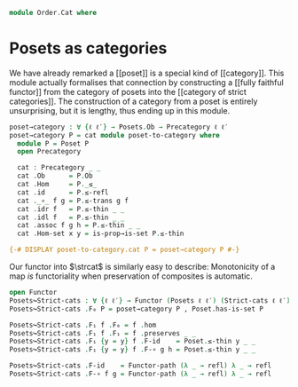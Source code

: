 <!--
```agda
open import Cat.Displayed.Univalence.Thin
open import Cat.Instances.StrictCat
open import Cat.Instances.Functor
open import Cat.Prelude

open import Order.Base

import Order.Reasoning as Poset
```
-->

```agda
module Order.Cat where
```

# Posets as categories

We have already remarked a [[poset]] is a special kind of [[category]].
This module actually formalises that connection by constructing a
[[fully faithful functor]] from the category of posets into the
[[category of strict categories]]. The construction of a category from a
poset is entirely unsurprising, but it is lengthy, thus ending up in
this module.

```agda
poset→category : ∀ {ℓ ℓ′} → Posets.Ob → Precategory ℓ ℓ′
poset→category P = cat module poset-to-category where
  module P = Poset P
  open Precategory

  cat : Precategory _ _
  cat .Ob      = P.Ob
  cat .Hom     = P._≤_
  cat .id      = P.≤-refl
  cat ._∘_ f g = P.≤-trans g f
  cat .idr f   = P.≤-thin _ _
  cat .idl f   = P.≤-thin _ _
  cat .assoc f g h = P.≤-thin _ _
  cat .Hom-set x y = is-prop→is-set P.≤-thin

{-# DISPLAY poset-to-category.cat P = poset→category P #-}
```

Our functor into $\strcat$ is similarly easy to describe: Monotonicity
of a map _is_ functoriality when preservation of composites is
automatic.

```agda
open Functor
Posets↪Strict-cats : ∀ {ℓ ℓ′} → Functor (Posets ℓ ℓ′) (Strict-cats ℓ ℓ′)
Posets↪Strict-cats .F₀ P = poset→category P , Poset.has-is-set P

Posets↪Strict-cats .F₁ f .F₀ = f .hom
Posets↪Strict-cats .F₁ f .F₁ = f .preserves _ _
Posets↪Strict-cats .F₁ {y = y} f .F-id    = Poset.≤-thin y _ _
Posets↪Strict-cats .F₁ {y = y} f .F-∘ g h = Poset.≤-thin y _ _

Posets↪Strict-cats .F-id    = Functor-path (λ _ → refl) λ _ → refl
Posets↪Strict-cats .F-∘ f g = Functor-path (λ _ → refl) λ _ → refl
```
